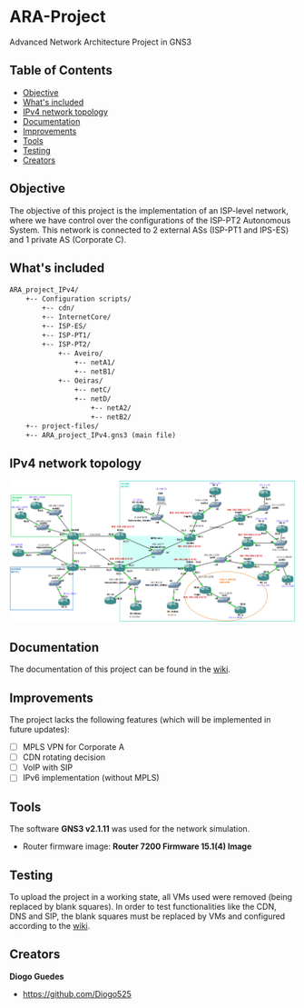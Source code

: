 # ARA-Project
Advanced Network Architecture Project in GNS3

## Table of Contents
- [Objective](#objective)
- [What's included](#whats-included)
- [IPv4 network topology](#ipv4-network-topology)
- [Documentation](#documentation)
- [Improvements](#improvements)
- [Tools](#tools)
- [Testing](#testing)
- [Creators](#creators)

## Objective

The objective of this project is the implementation of an ISP-level network, where we have control over the configurations of the ISP-PT2 Autonomous System. This network is connected to 2 external ASs (ISP-PT1 and IPS-ES) and 1 private AS (Corporate C).

## What's included
```
ARA_project_IPv4/
    +-- Configuration scripts/
        +-- cdn/
        +-- InternetCore/
        +-- ISP-ES/
        +-- ISP-PT1/
        +-- ISP-PT2/
            +-- Aveiro/
                +-- netA1/
                +-- netB1/
            +-- Oeiras/
                +-- netC/
                +-- netD/
                    +-- netA2/
                    +-- netB2/
    +-- project-files/
    +-- ARA_project_IPv4.gns3 (main file)
```

## IPv4 network topology

![ipv4_network_topology_image]

[ipv4_network_topology_image]: https://github.com/Diogo525/ARA-Project/blob/master/images/IPv4_network.png

## Documentation

The documentation of this project can be found in the [wiki](https://github.com/Diogo525/ARA-Project/wiki).

## Improvements

The project lacks the following features (which will be implemented in future updates):
- [ ] MPLS VPN for Corporate A
- [ ] CDN rotating decision
- [ ] VoIP with SIP
- [ ] IPv6 implementation (without MPLS)

## Tools

The software **GNS3 v2.1.11** was used for the network simulation.

- Router firmware image: **Router 7200 Firmware 15.1(4) Image**

## Testing

To upload the project in a working state, all VMs used were removed (being replaced by blank squares). In order to test functionalities like the CDN, DNS and SIP, the blank squares must be replaced by VMs and configured according to the [wiki](https://github.com/Diogo525/ARA-Project/wiki/IPv4-Network-Configuration#CDN-configuration).

## Creators

**Diogo Guedes**

- <https://github.com/Diogo525>
